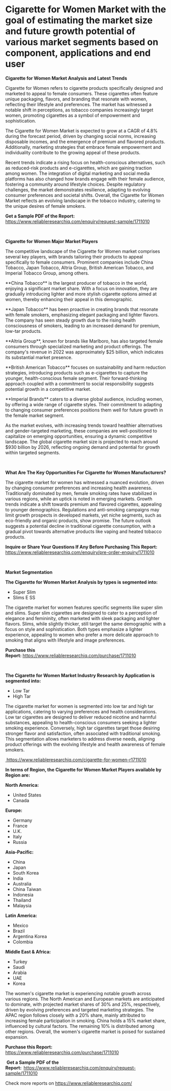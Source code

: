 <p><h1>Cigarette for Women Market with the goal of estimating the market size and future growth potential of various market segments based on component, applications and end user</h1></p><p><strong>Cigarette for Women Market Analysis and Latest Trends</strong></p>
<p><p>Cigarette for Women refers to cigarette products specifically designed and marketed to appeal to female consumers. These cigarettes often feature unique packaging, flavors, and branding that resonate with women, reflecting their lifestyle and preferences. The market has witnessed a notable shift in perceptions, as tobacco companies increasingly target women, promoting cigarettes as a symbol of empowerment and sophistication.</p><p>The Cigarette for Women Market is expected to grow at a CAGR of 4.8% during the forecast period, driven by changing social norms, increasing disposable incomes, and the emergence of premium and flavored products. Additionally, marketing strategies that embrace female empowerment and individuality contribute to the growing appeal of these products. </p><p>Recent trends indicate a rising focus on health-conscious alternatives, such as reduced-risk products and e-cigarettes, which are gaining traction among women. The integration of digital marketing and social media platforms has also changed how brands engage with their female audience, fostering a community around lifestyle choices. Despite regulatory challenges, the market demonstrates resilience, adapting to evolving consumer preferences and societal shifts. Overall, the Cigarette for Women Market reflects an evolving landscape in the tobacco industry, catering to the unique desires of female smokers.</p></p>
<p><strong>Get a Sample PDF of the Report:&nbsp;</strong> <a href="https://www.reliableresearchiq.com/enquiry/request-sample/1711010?utm_campaign=1144&utm_medium=2&utm_source=Github&utm_content=ia&utm_term=10012025&utm_id=cigarette-for-women">https://www.reliableresearchiq.com/enquiry/request-sample/1711010</a></p>
<p>&nbsp;</p>
<p><strong>Cigarette for Women Major Market Players</strong></p>
<p><p>The competitive landscape of the Cigarette for Women market comprises several key players, with brands tailoring their products to appeal specifically to female consumers. Prominent companies include China Tobacco, Japan Tobacco, Altria Group, British American Tobacco, and Imperial Tobacco Group, among others.</p><p>**China Tobacco** is the largest producer of tobacco in the world, enjoying a significant market share. With a focus on innovation, they are gradually introducing lighter and more stylish cigarette options aimed at women, thereby enhancing their appeal in this demographic.</p><p>**Japan Tobacco** has been proactive in creating brands that resonate with female smokers, emphasizing elegant packaging and lighter flavors. The company has seen steady growth due to the rising health consciousness of smokers, leading to an increased demand for premium, low-tar products.</p><p>**Altria Group**, known for brands like Marlboro, has also targeted female consumers through specialized marketing and product offerings. The company's revenue in 2022 was approximately $25 billion, which indicates its substantial market presence.</p><p>**British American Tobacco** focuses on sustainability and harm reduction strategies, introducing products such as e-cigarettes to capture the younger, health-conscious female segment. Their forward-thinking approach coupled with a commitment to social responsibility suggests potential growth in a competitive market.</p><p>**Imperial Brands** caters to a diverse global audience, including women, by offering a wide range of cigarette styles. Their commitment to adapting to changing consumer preferences positions them well for future growth in the female market segment.</p><p>As the market evolves, with increasing trends toward healthier alternatives and gender-targeted marketing, these companies are well-positioned to capitalize on emerging opportunities, ensuring a dynamic competitive landscape. The global cigarette market size is projected to reach around $930 billion by 2026, reflecting ongoing demand and potential for growth within targeted segments.</p></p>
<p>&nbsp;</p>
<p><strong>What Are The Key Opportunities For Cigarette for Women Manufacturers?</strong></p>
<p><p>The cigarette market for women has witnessed a nuanced evolution, driven by changing consumer preferences and increasing health awareness. Traditionally dominated by men, female smoking rates have stabilized in various regions, while an uptick is noted in emerging markets. Growth trends indicate a shift towards premium and flavored cigarettes, appealing to younger demographics. Regulations and anti-smoking campaigns may limit growth prospects in developed markets, yet niche segments, such as eco-friendly and organic products, show promise. The future outlook suggests a potential decline in traditional cigarette consumption, with a gradual pivot towards alternative products like vaping and heated tobacco products.</p></p>
<p><strong>Inquire or Share Your Questions If Any Before Purchasing This Report:</strong> <a href="https://www.reliableresearchiq.com/enquiry/pre-order-enquiry/1711010?utm_campaign=1144&utm_medium=2&utm_source=Github&utm_content=ia&utm_term=10012025&utm_id=cigarette-for-women">https://www.reliableresearchiq.com/enquiry/pre-order-enquiry/1711010</a></p>
<p>&nbsp;</p>
<p><strong>Market Segmentation</strong></p>
<p><strong>The Cigarette for Women Market Analysis by types is segmented into:</strong></p>
<p><ul><li>Super Slim</li><li>Slims E SS</li></ul></p>
<p><p>The cigarette market for women features specific segments like super slim and slims. Super slim cigarettes are designed to cater to a perception of elegance and femininity, often marketed with sleek packaging and lighter flavors. Slims, while slightly thicker, still target the same demographic with a focus on style and sophistication. Both types emphasize a lighter experience, appealing to women who prefer a more delicate approach to smoking that aligns with lifestyle and image preferences.</p></p>
<p><strong>Purchase this Report:&nbsp;</strong><a href="https://www.reliableresearchiq.com/purchase/1711010?utm_campaign=1144&utm_medium=2&utm_source=Github&utm_content=ia&utm_term=10012025&utm_id=cigarette-for-women">https://www.reliableresearchiq.com/purchase/1711010</a></p>
<p>&nbsp;</p>
<p><strong>The Cigarette for Women Market Industry Research by Application is segmented into:</strong></p>
<p><ul><li>Low Tar</li><li>High Tar</li></ul></p>
<p><p>The cigarette market for women is segmented into low tar and high tar applications, catering to varying preferences and health considerations. Low tar cigarettes are designed to deliver reduced nicotine and harmful substances, appealing to health-conscious consumers seeking a lighter smoking experience. Conversely, high tar cigarettes target those desiring stronger flavor and satisfaction, often associated with traditional smoking. This segmentation allows marketers to address diverse needs, aligning product offerings with the evolving lifestyle and health awareness of female smokers.</p></p>
<p><a href="https://www.reliableresearchiq.com/cigarette-for-women-r1711010?utm_campaign=1144&utm_medium=2&utm_source=Github&utm_content=ia&utm_term=10012025&utm_id=cigarette-for-women">&nbsp;https://www.reliableresearchiq.com/cigarette-for-women-r1711010</a></p>
<p><strong>In terms of Region, the Cigarette for Women Market Players available by Region are:</strong></p>
<p>
    <p> <strong> North America: </strong>
        <ul>
            <li>United States</li>
            <li>Canada</li>
        </ul>
        </p> 
    <p> <strong> Europe: </strong>
        <ul>
            <li>Germany</li>
            <li>France</li>
            <li>U.K.</li>
            <li>Italy</li>
            <li>Russia</li>
        </ul>
        </p> 
    <p> <strong> Asia-Pacific: </strong>
        <ul>
            <li>China</li>
            <li>Japan</li>
            <li>South Korea</li>
            <li>India</li>
            <li>Australia</li>
            <li>China Taiwan</li>
            <li>Indonesia</li>
            <li>Thailand</li>
            <li>Malaysia</li>
        </ul>
        </p> 
    <p> <strong> Latin America: </strong>
        <ul>
            <li>Mexico</li>
            <li>Brazil</li>
            <li>Argentina Korea</li>
            <li>Colombia</li>
        </ul>
        </p> 
    <p> <strong> Middle East & Africa: </strong>
        <ul>
            <li>Turkey</li>
            <li>Saudi</li>
            <li>Arabia</li>
            <li>UAE</li>
            <li>Korea</li>
        </ul>
    </p>
    </p>
<p><p>The women's cigarette market is experiencing notable growth across various regions. The North American and European markets are anticipated to dominate, with projected market shares of 30% and 25%, respectively, driven by evolving preferences and targeted marketing strategies. The APAC region follows closely with a 20% share, mainly attributed to increasing female participation in smoking. China holds a 15% market share, influenced by cultural factors. The remaining 10% is distributed among other regions. Overall, the women's cigarette market is poised for sustained expansion.</p></p>
<p><strong>Purchase this Report: </strong><a href="https://www.reliableresearchiq.com/purchase/1711010?utm_campaign=1144&utm_medium=2&utm_source=Github&utm_content=ia&utm_term=10012025&utm_id=cigarette-for-women">https://www.reliableresearchiq.com/purchase/1711010</a></p>
<p>&nbsp;<strong>Get a Sample PDF of the Report:&nbsp;&nbsp;</strong><a href="https://www.reliableresearchiq.com/enquiry/request-sample/1711010?utm_campaign=1144&utm_medium=2&utm_source=Github&utm_content=ia&utm_term=10012025&utm_id=cigarette-for-women">https://www.reliableresearchiq.com/enquiry/request-sample/1711010</a></p>
<p><strong></strong></p>
<p>Check more reports on <a href="https://www.reliableresearchiq.com/?utm_campaign=1144&utm_medium=2&utm_source=Github&utm_content=ia&utm_term=10012025&utm_id=cigarette-for-women">https://www.reliableresearchiq.com/</a></p>